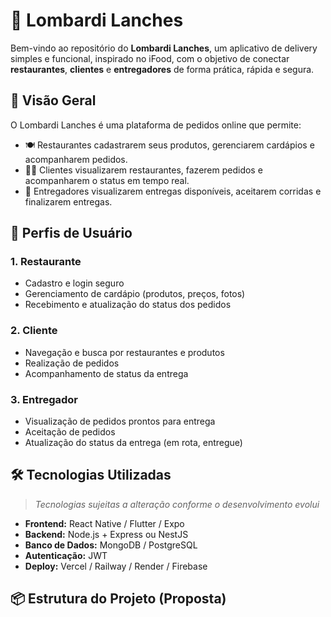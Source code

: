 # 🍔 Lombardi Lanches

Bem-vindo ao repositório do **Lombardi Lanches**, um aplicativo de delivery simples e funcional, inspirado no iFood, com o objetivo de conectar **restaurantes**, **clientes** e **entregadores** de forma prática, rápida e segura.

## 🚀 Visão Geral

O Lombardi Lanches é uma plataforma de pedidos online que permite:

- 🍽 Restaurantes cadastrarem seus produtos, gerenciarem cardápios e acompanharem pedidos.
- 🧑‍💻 Clientes visualizarem restaurantes, fazerem pedidos e acompanharem o status em tempo real.
- 🛵 Entregadores visualizarem entregas disponíveis, aceitarem corridas e finalizarem entregas.

## 👥 Perfis de Usuário

### 1. Restaurante
- Cadastro e login seguro
- Gerenciamento de cardápio (produtos, preços, fotos)
- Recebimento e atualização do status dos pedidos

### 2. Cliente
- Navegação e busca por restaurantes e produtos
- Realização de pedidos
- Acompanhamento de status da entrega

### 3. Entregador
- Visualização de pedidos prontos para entrega
- Aceitação de pedidos
- Atualização do status da entrega (em rota, entregue)

## 🛠 Tecnologias Utilizadas

> _Tecnologias sujeitas a alteração conforme o desenvolvimento evolui_

- **Frontend:** React Native / Flutter / Expo
- **Backend:** Node.js + Express ou NestJS
- **Banco de Dados:** MongoDB / PostgreSQL
- **Autenticação:** JWT
- **Deploy:** Vercel / Railway / Render / Firebase

## 📦 Estrutura do Projeto (Proposta)

